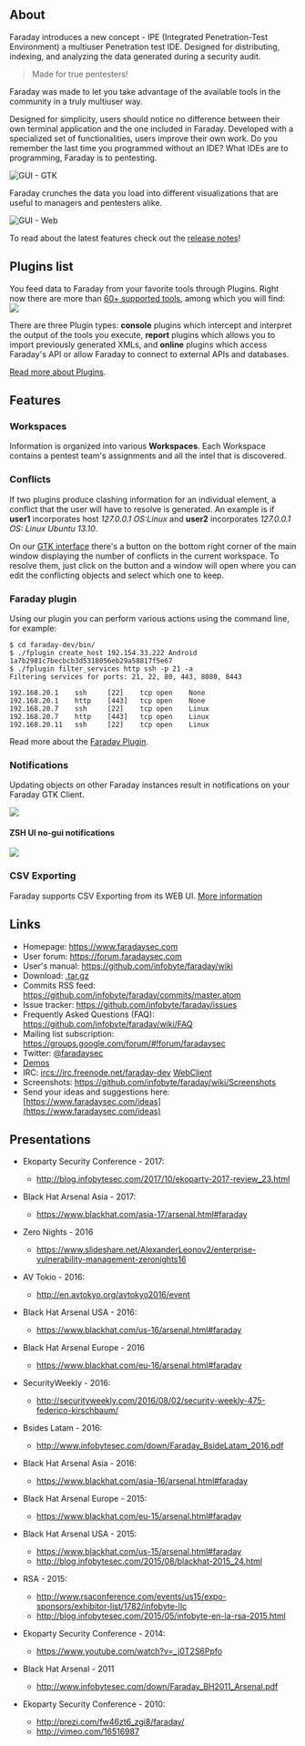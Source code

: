 ## About

Faraday introduces a new concept - IPE (Integrated Penetration-Test Environment) a multiuser Penetration test IDE. Designed for distributing, indexing, and analyzing the data generated during a security audit.

> Made for true pentesters!

Faraday was made to let you take advantage of the available tools in the community in a truly multiuser way.

Designed for simplicity, users should notice no difference between their own terminal application and the one included in Faraday. Developed with a specialized set of functionalities, users improve their own work. Do you remember the last time you programmed without an IDE? What IDEs are to programming, Faraday is to pentesting.

![GUI - GTK](https://raw.github.com/wiki/infobyte/faraday/images/Faraday-Gtk-MainWindow.png)

Faraday crunches the data you load into different visualizations that are useful to managers and pentesters alike.

![GUI - Web](https://raw.github.com/wiki/infobyte/faraday/images/GUI_Dashboard_new.png)

To read about the latest features check out the [release notes](https://github.com/infobyte/faraday/blob/master/RELEASE.md)!

## Plugins list

You feed data to Faraday from your favorite tools through Plugins. Right now there are more than [60+ supported tools](https://github.com/infobyte/faraday/wiki/Plugin-List), among which you will find: 
![](https://raw.github.com/wiki/infobyte/faraday/images/plugins/Plugins.png)

There are three Plugin types: **console** plugins which intercept and interpret the output of the tools you execute, **report** plugins which allows you to import previously generated XMLs, and **online** plugins which access Faraday's API or allow Faraday to connect to external APIs and databases.

[Read more about Plugins](http://github.com/infobyte/faraday/wiki/Plugin-List).

## Features

### Workspaces
Information is organized into various **Workspaces**. Each Workspace contains a pentest team's assignments and all the intel that is discovered.

### Conflicts
If two plugins produce clashing information for an individual element, a conflict that the user will have to resolve is generated.  An example is if **user1** incorporates host *127.0.0.1 OS:Linux* and **user2** incorporates *127.0.0.1 OS: Linux Ubuntu 13.10*. 

On our [GTK interface](https://github.com/infobyte/faraday/wiki/Usage#gtk-gui) there's a button on the bottom right corner of the main window displaying the number of conflicts in the current workspace. To resolve them, just click on the button and a window will open where you can edit the conflicting objects and select which one to keep. 

### Faraday plugin

Using our plugin you can perform various actions using the command line, for example:

    $ cd faraday-dev/bin/
    $ ./fplugin create_host 192.154.33.222 Android
    1a7b2981c7becbcb3d5318056eb29a58817f5e67
    $ ./fplugin filter_services http ssh -p 21 -a
    Filtering services for ports: 21, 22, 80, 443, 8080, 8443

    192.168.20.1    ssh     [22]    tcp open    None
    192.168.20.1    http    [443]   tcp open    None
    192.168.20.7    ssh     [22]    tcp open    Linux
    192.168.20.7    http    [443]   tcp open    Linux
    192.168.20.11   ssh     [22]    tcp open    Linux


Read more about the [Faraday Plugin](https://github.com/infobyte/faraday/wiki/faraday-plugin).

### Notifications
Updating objects on other Faraday instances result in notifications on your
Faraday GTK Client.

![](https://raw.github.com/wiki/infobyte/faraday/images/Faraday-Gtk-NotificationsDialog.png)

#### ZSH UI no-gui notifications
![](https://raw.githubusercontent.com/wiki/infobyte/faraday/images/faraday_gui_notifi.png)

### CSV Exporting
Faraday supports CSV Exporting from its WEB UI.
[More information](Exporting-the-information)

## Links

* Homepage: https://www.faradaysec.com
* User forum: https://forum.faradaysec.com
* User's manual: https://github.com/infobyte/faraday/wiki
* Download: [.tar.gz](https://github.com/infobyte/faraday/tarball/master)
* Commits RSS feed: https://github.com/infobyte/faraday/commits/master.atom
* Issue tracker: https://github.com/infobyte/faraday/issues
* Frequently Asked Questions (FAQ): https://github.com/infobyte/faraday/wiki/FAQ
* Mailing list subscription: https://groups.google.com/forum/#!forum/faradaysec
* Twitter: [@faradaysec](https://twitter.com/faradaysec)
* [Demos](https://github.com/infobyte/faraday/wiki/Demos)
* IRC: [ircs://irc.freenode.net/faraday-dev](ircs://irc.freenode.net/faraday-dev) [WebClient](https://webchat.freenode.net/?nick=wikiuser&channels=faraday-dev&prompt=1&uio=d4)
* Screenshots: https://github.com/infobyte/faraday/wiki/Screenshots
* Send your ideas and suggestions here: [https://www.faradaysec.com/ideas](https://www.faradaysec.com/ideas)

## Presentations

* Ekoparty Security Conference - 2017:
   * http://blog.infobytesec.com/2017/10/ekoparty-2017-review_23.html

* Black Hat Arsenal Asia - 2017:
   * https://www.blackhat.com/asia-17/arsenal.html#faraday

* Zero Nights - 2016
   * https://www.slideshare.net/AlexanderLeonov2/enterprise-vulnerability-management-zeronights16

* AV Tokio - 2016:
   * http://en.avtokyo.org/avtokyo2016/event

* Black Hat Arsenal USA - 2016:

   * https://www.blackhat.com/us-16/arsenal.html#faraday

* Black Hat Arsenal Europe - 2016
   * https://www.blackhat.com/eu-16/arsenal.html#faraday

* SecurityWeekly - 2016:
   * http://securityweekly.com/2016/08/02/security-weekly-475-federico-kirschbaum/

* Bsides Latam - 2016:
   * http://www.infobytesec.com/down/Faraday_BsideLatam_2016.pdf

* Black Hat Arsenal Asia - 2016:
   * https://www.blackhat.com/asia-16/arsenal.html#faraday

* Black Hat Arsenal Europe - 2015:
   * https://www.blackhat.com/eu-15/arsenal.html#faraday

* Black Hat Arsenal USA - 2015:
   * https://www.blackhat.com/us-15/arsenal.html#faraday
   * http://blog.infobytesec.com/2015/08/blackhat-2015_24.html

* RSA - 2015:
   * http://www.rsaconference.com/events/us15/expo-sponsors/exhibitor-list/1782/infobyte-llc
   * http://blog.infobytesec.com/2015/05/infobyte-en-la-rsa-2015.html

* Ekoparty Security Conference - 2014:
   * https://www.youtube.com/watch?v=_j0T2S6Ppfo

* Black Hat Arsenal - 2011
   * http://www.infobytesec.com/down/Faraday_BH2011_Arsenal.pdf

* Ekoparty Security Conference - 2010:
   * http://prezi.com/fw46zt6_zgi8/faraday/
   * http://vimeo.com/16516987
